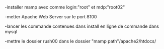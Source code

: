 -installer mamp avec comme login:"root" et mdp:"root02"

-metter Apache Web Server sur le port 8100

-lancer les commande contenues dans install en ligne de commande dans mysql

-mettre le dossier rush00 dans le dossier "mamp path"/apache2/htdocs/
